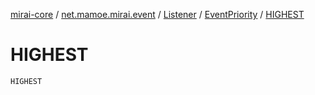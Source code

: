 [mirai-core](../../../index.md) / [net.mamoe.mirai.event](../../index.md) / [Listener](../index.md) / [EventPriority](index.md) / [HIGHEST](./-h-i-g-h-e-s-t.md)

# HIGHEST

`HIGHEST`